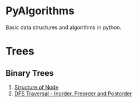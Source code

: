 # PyAlgorithms

Basic data structures and algorithms in python.

# Trees

## Binary Trees

1. [Structure of Node]
2. [DFS Traversal - Inorder, Preorder and Postorder]

[Structure of Node]: https://github.com/chinchponkli/pyalgorithms/blob/master/tree/binarytree/tree.py
[DFS Traversal - Inorder, Preorder and Postorder]: https://github.com/chinchponkli/pyalgorithms/blob/master/tree/binarytree/dfs.py
